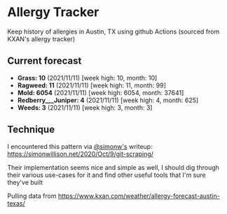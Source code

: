 # Allergy Tracker

Keep history of allergies in Austin, TX using github Actions (sourced from KXAN's allergy tracker)

## Current forecast
<!-- INJECT FORECAST -->
- **Grass: 10** (2021/11/11)  [week high: 10, month: 10]
- **Ragweed: 11** (2021/11/11)  [week high: 11, month: 99]
- **Mold: 6054** (2021/11/11)  [week high: 6054, month: 37641]
- **Redberry___Juniper: 4** (2021/11/11)  [week high: 4, month: 625]
- **Weeds: 3** (2021/11/11)  [week high: 3, month: 3]
<!-- END INJECT FORECAST -->

## Technique

I encountered this pattern via [@simonw's](https://github.com/simonw) writeup: https://simonwillison.net/2020/Oct/9/git-scraping/

Their implementation seems nice and simple as well, I should dig through their various use-cases for it and find other useful tools that I'm sure they've built

Pulling data from https://www.kxan.com/weather/allergy-forecast-austin-texas/
